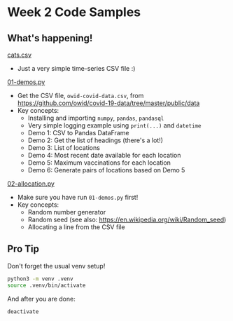 # Week 2 Code Samples

## What's happening!

[cats.csv](cats.csv)

- Just a very simple time-series CSV file :)

[01-demos.py](01-demos.py)

- Get the CSV file, `owid-covid-data.csv`, from https://github.com/owid/covid-19-data/tree/master/public/data
- Key concepts:
    - Installing and importing `numpy`, `pandas`, `pandasql`
    - Very simple logging example using `print(...)` and `datetime`
    - Demo 1: CSV to Pandas DataFrame
    - Demo 2: Get the list of headings (there's a lot!)
    - Demo 3: List of locations
    - Demo 4: Most recent date available for each location
    - Demo 5: Maximum vaccinations for each location
    - Demo 6: Generate pairs of locations based on Demo 5

[02-allocation.py](02-allocation.py)

- Make sure you have run `01-demos.py` first!
- Key concepts:
    - Random number generator
    - Random seed (see also: https://en.wikipedia.org/wiki/Random_seed)
    - Allocating a line from the CSV file

## Pro Tip

Don't forget the usual venv setup!

```bash
python3 -m venv .venv
source .venv/bin/activate
```

And after you are done:

```bash
deactivate
```
